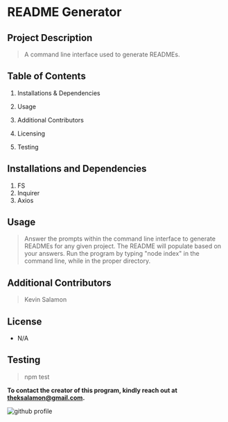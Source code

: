 # README Generator


## Project Description 

> A command line interface used to generate READMEs. 

## Table of Contents 

1. Installations & Dependencies 

2. Usage 

3. Additional Contributors 

4. Licensing 

5. Testing

## Installations and Dependencies 

1. FS
2. Inquirer
3. Axios

## Usage 

> Answer the prompts within the command line interface to generate READMEs for any given project. The README will populate based on your answers. Run the program by typing "node index" in the command line, while in the proper directory.

## Additional Contributors 

> Kevin Salamon

## License 

* N/A

## Testing 

> npm test




**To contact the creator of this program, kindly reach out at theksalamon@gmail.com.** 

![github profile](https://avatars2.githubusercontent.com/u/52054999?v=4)